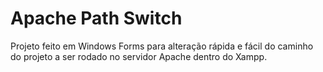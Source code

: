# Apache Path Switch

Projeto feito em Windows Forms para alteração rápida e fácil do caminho do projeto a ser rodado no servidor Apache dentro do Xampp.
